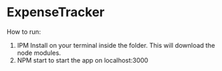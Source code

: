 # ExpenseTracker

How to run:
1. IPM Install on your terminal inside the folder. This will download the node modules.
2. NPM start to start the app on localhost:3000

